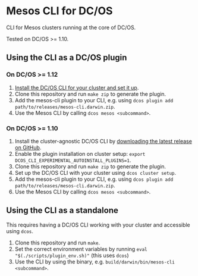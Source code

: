 # Mesos CLI for DC/OS

CLI for Mesos clusters running at the core of DC/OS.

Tested on DC/OS >= 1.10.

## Using the CLI as a DC/OS plugin

### On DC/OS >= 1.12

1. [Install the DC/OS CLI for your cluster and set it up](https://docs.mesosphere.com/latest/cli/install/).
2. Clone this repository and run `make zip` to generate the plugin.
3. Add the mesos-cli plugin to your CLI, e.g. using `dcos plugin add path/to/releases/mesos-cli.darwin.zip`.
4. Use the Mesos CLI by calling `dcos mesos <subcommand>`.

### On DC/OS >= 1.10

1. Install the cluster-agnostic DC/OS CLI by [downloading the latest release on GitHub](https://github.com/dcos/dcos-cli/releases).
2. Enable the plugin installation on cluster setup: `export DCOS_CLI_EXPERIMENTAL_AUTOINSTALL_PLUGINS=1`.
3. Clone this repository and run `make zip` to generate the plugin.
3. Set up the DC/OS CLI with your cluster using `dcos cluster setup`.
4. Add the mesos-cli plugin to your CLI, e.g. using `dcos plugin add path/to/releases/mesos-cli.darwin.zip`.
5. Use the Mesos CLI by calling `dcos mesos <subcommand>`.

## Using the CLI as a standalone

This requires having a DC/OS CLI working with your cluster and accessible using `dcos`.

1. Clone this repository and run `make`.
2. Set the correct environment variables by running `eval "$(./scripts/plugin_env.sh)"` (this uses `dcos`)
3. Use the CLI by using the binary, e.g. `build/darwin/bin/mesos-cli <subcommand>`.
